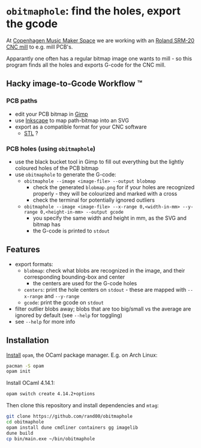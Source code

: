 # `obitmaphole`: find the holes, export the gcode 

At [Copenhagen Music Maker Space](https://musicmakerspace.dk/) we are working with an
[Roland SRM-20 CNC mill](https://musicmakerspace.dk/wiki/doku.php?id=cnc) to e.g.
mill PCB's.

Apparantly one often has a regular bitmap image one wants to mill - so this program finds all the
holes and exports G-code for the CNC mill.

## Hacky image-to-Gcode Workflow &trade;

### PCB paths 
* edit your PCB bitmap in [Gimp](https://www.gimp.org/downloads/)
* use [Inkscape](https://inkscape.org/) to map path-bitmap into an SVG
* export as a compatible format for your CNC software
  * [STL](https://en.wikipedia.org/wiki/STL_(file_format)) ?  

### PCB holes (using `obitmaphole`)
* use the black bucket tool in Gimp to fill out everything but the lightly coloured holes of the PCB bitmap
* use `obitmaphole` to generate the G-code:
  * `obitmaphole --image <image-file> --output blobmap`
    * check the generated `blobmap.png` for if your holes are recognized properly - they will be colourized and marked with a cross
    * check the terminal for potentially ignored outliers
  * `obitmaphole --image <image-file> --x-range 0,<width-in-mm> --y-range 0,<height-in-mm> --output gcode`
    * you specify the same width and height in mm, as the SVG and bitmap has
    * the G-code is printed to `stdout`

## Features

* export formats:
  * `blobmap`: check what blobs are recognized in the image, and their corresponding bounding-box and center
    * the centers are used for the G-code holes
  * `centers`: print the hole centers on `stdout` - these are mapped with `--x-range` and `--y-range`
  * `gcode`: print the gcode on `stdout` 
* filter outlier blobs away; blobs that are too big/small vs the average are ignored by default (see `--help` for toggling)
* see `--help` for more info

## Installation

[Install](https://opam.ocaml.org/doc/Install.html) `opam`, the OCaml package manager.
E.g. on Arch Linux:
```bash
pacman -S opam
opam init
```

Install OCaml 4.14.1:
```bash
opam switch create 4.14.2+options
```

Then clone this repository and install dependencies and `mtag`:
```bash
git clone https://github.com/rand00/obitmaphole
cd obitmaphole
opam install dune cmdliner containers gg imagelib 
dune build
cp bin/main.exe ~/bin/obitmaphole
```



